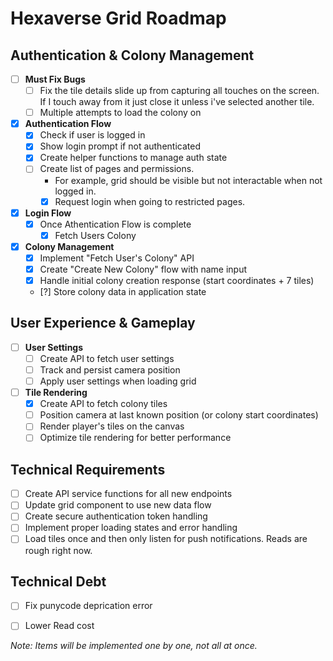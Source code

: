 # Hexaverse Grid Roadmap

## Authentication & Colony Management

- [ ] **Must Fix Bugs** 
  - [ ] Fix the tile details slide up from capturing all touches on the screen. If I touch away from it just close it unless i've selected another tile.
  - [ ] Multiple attempts to load the colony on 

- [x] **Authentication Flow**
  - [x] Check if user is logged in
  - [x] Show login prompt if not authenticated
  - [x] Create helper functions to manage auth state
  - [ ] Create list of pages and permissions.
    - For example, grid should be visible but not interactable when not logged in.
    - [x] Request login when going to restricted pages.

- [x] **Login Flow**
  - [x] Once Athentication Flow is complete
    - [x] Fetch Users Colony

- [x] **Colony Management**
  - [x] Implement "Fetch User's Colony" API
  - [x] Create "Create New Colony" flow with name input
  - [x] Handle initial colony creation response (start coordinates + 7 tiles)
  - [?] Store colony data in application state

## User Experience & Gameplay

- [ ] **User Settings**
  - [ ] Create API to fetch user settings
  - [ ] Track and persist camera position
  - [ ] Apply user settings when loading grid

- [ ] **Tile Rendering**
  - [x] Create API to fetch colony tiles
  - [ ] Position camera at last known position (or colony start coordinates)
  - [ ] Render player's tiles on the canvas
  - [ ] Optimize tile rendering for better performance

## Technical Requirements

- [ ] Create API service functions for all new endpoints
- [ ] Update grid component to use new data flow
- [ ] Create secure authentication token handling
- [ ] Implement proper loading states and error handling
- [ ] Load tiles once and then only listen for push notifications. Reads are rough right now.

## Technical Debt
- [ ] Fix punycode deprication error
- [ ] Lower Read cost


*Note: Items will be implemented one by one, not all at once.* 